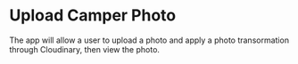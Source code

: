 # Upload Camper Photo


The app will allow a user to upload a photo and apply a photo transormation through Cloudinary, then view the photo.


